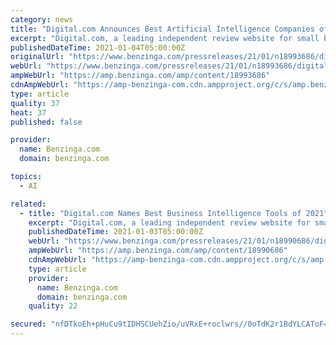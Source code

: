 ```yaml
---
category: news
title: "Digital.com Announces Best Artificial Intelligence Companies of 2021"
excerpt: "Digital.com, a leading independent review website for small business online tools, products, and services, has announced the"
publishedDateTime: 2021-01-04T05:00:00Z
originalUrl: "https://www.benzinga.com/pressreleases/21/01/n18993686/digital-com-announces-best-artificial-intelligence-companies-of-2021"
webUrl: "https://www.benzinga.com/pressreleases/21/01/n18993686/digital-com-announces-best-artificial-intelligence-companies-of-2021"
ampWebUrl: "https://amp.benzinga.com/amp/content/18993686"
cdnAmpWebUrl: "https://amp-benzinga-com.cdn.ampproject.org/c/s/amp.benzinga.com/amp/content/18993686"
type: article
quality: 37
heat: 37
published: false

provider:
  name: Benzinga.com
  domain: benzinga.com

topics:
  - AI

related:
  - title: "Digital.com Names Best Business Intelligence Tools of 2021"
    excerpt: "Digital.com, a leading independent review website for small business online tools, products, and services, has announced the"
    publishedDateTime: 2021-01-03T05:00:00Z
    webUrl: "https://www.benzinga.com/pressreleases/21/01/n18990686/digital-com-names-best-business-intelligence-tools-of-2021"
    ampWebUrl: "https://amp.benzinga.com/amp/content/18990686"
    cdnAmpWebUrl: "https://amp-benzinga-com.cdn.ampproject.org/c/s/amp.benzinga.com/amp/content/18990686"
    type: article
    provider:
      name: Benzinga.com
      domain: benzinga.com
    quality: 22

secured: "nfDTkoEh+pHuCu9tIDHSCUehZio/uVRxE+roclwrs//0oTdK2r1BdYLCAToF4al4buHNRdBpH9NJc/xbaOMop6HvhY4TK0KZESm1BlNpg5Os5w/tX/gzE3JP2VsjS1VV/Yo6JEdHZJODzvRsDlUx0hdumNiugMu6j9dtt5d3rfpiVNAMxn0uJgMbS/FGOjSVsMBz3nG8MTwr+GhJNvVZXYWoCRlu6nQgnEH6NDFAaqBrUGJYeCylCqdvIwQo0WyNCHfh/TtPV1D21FQNFrdxl8kMxAYdGr2JdIgIsC0BHcrWRW80hG4sVExHKN4m56WBQUXFFE6ACU9a/7BXSZynAkoEwU5S7s6zTGkV9vsBxBY=;1XLEOCN4Q5RGF9Hp93OYYQ=="
---
```



